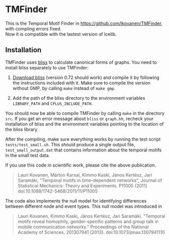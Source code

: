TMFinder
========

This is the Temporal Motif Finder in https://github.com/lkovanen/TMFinder, with compling errors fixed.  
Now it is compatible with  the lastest version of lcelib.



Installation
------------

TMFinder uses [bliss][bliss] to calculate canonical forms of graphs. You need to install bliss separately to use TMFinder:

1. [Download bliss][bliss] (version 0.72 should work) and compile it by
	following the instructions included with it. Make sure to compile the version without GMP, by calling `make` instead of `make gmp`.

2. Add the path of the bliss directory to the environment variables
	`LIBRARY_PATH` and `CPLUS_INCLUDE_PATH`.

You should now be able to compile TMFinder by calling `make` in the directory `src`. If you get an error message about `bliss` or `graph.hh`, recheck your installation of bliss and the environment variables pointing to the location of the bliss library.

After the compiling, make sure everything works by running the test script `tests/test_small.sh`. This should produce a single output file, `test_small_output.dat` that contains information about the temporal motifs in the small test data.

[bliss]: http://www.tcs.hut.fi/Software/bliss/ "bliss"


If you use this code in scientific work, please cite the above publication.

> Lauri Kovanen, Márton Karsai, Kimmo Kaski, János Kertész, Jari
Saramäki, "Temporal motifs in time-dependent networks",
Journal of Statistical Mechanics: Theory and Experiments. P11005 (2011)
doi:10.1088/1742-5468/2011/11/P11005

The code also implements the null model for identifying differences between different node and event types. This null model was introduced in

> Lauri Kovanen, Kimmo Kaski, János Kertész, Jari Saramäki. "Temporal motifs reveal homophily, gender-specific patterns and group talk in mobile communication networks." Proceedings of the National Academy of Sciences, 201307941 (2013). doi:10.1073/pnas.1307941110




